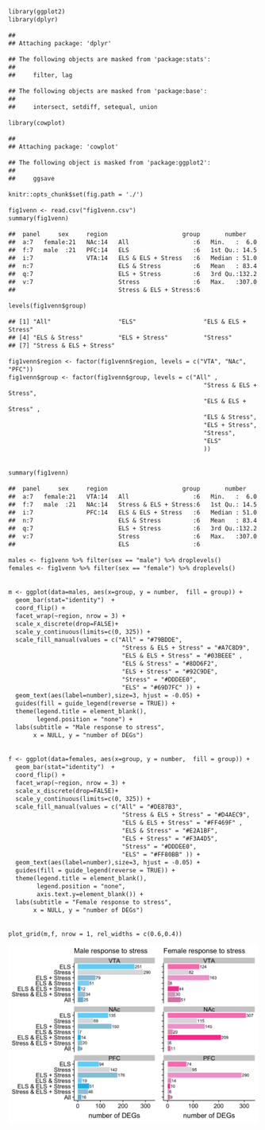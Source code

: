     library(ggplot2)
    library(dplyr)

    ## 
    ## Attaching package: 'dplyr'

    ## The following objects are masked from 'package:stats':
    ## 
    ##     filter, lag

    ## The following objects are masked from 'package:base':
    ## 
    ##     intersect, setdiff, setequal, union

    library(cowplot)

    ## 
    ## Attaching package: 'cowplot'

    ## The following object is masked from 'package:ggplot2':
    ## 
    ##     ggsave

    knitr::opts_chunk$set(fig.path = './')

    fig1venn <- read.csv("fig1venn.csv")
    summary(fig1venn)

    ##  panel     sex     region                     group       number     
    ##  a:7   female:21   NAc:14   All                  :6   Min.   :  6.0  
    ##  f:7   male  :21   PFC:14   ELS                  :6   1st Qu.: 14.5  
    ##  i:7               VTA:14   ELS & ELS + Stress   :6   Median : 51.0  
    ##  n:7                        ELS & Stress         :6   Mean   : 83.4  
    ##  q:7                        ELS + Stress         :6   3rd Qu.:132.2  
    ##  v:7                        Stress               :6   Max.   :307.0  
    ##                             Stress & ELS + Stress:6

    levels(fig1venn$group)

    ## [1] "All"                   "ELS"                   "ELS & ELS + Stress"   
    ## [4] "ELS & Stress"          "ELS + Stress"          "Stress"               
    ## [7] "Stress & ELS + Stress"

    fig1venn$region <- factor(fig1venn$region, levels = c("VTA", "NAc", "PFC")) 
    fig1venn$group <- factor(fig1venn$group, levels = c("All" ,  
                                                           "Stress & ELS + Stress",
                                                           "ELS & ELS + Stress" ,
                                                           "ELS & Stress",
                                                           "ELS + Stress",
                                                           "Stress",
                                                           "ELS" 
                                                           ))


    summary(fig1venn)

    ##  panel     sex     region                     group       number     
    ##  a:7   female:21   VTA:14   All                  :6   Min.   :  6.0  
    ##  f:7   male  :21   NAc:14   Stress & ELS + Stress:6   1st Qu.: 14.5  
    ##  i:7               PFC:14   ELS & ELS + Stress   :6   Median : 51.0  
    ##  n:7                        ELS & Stress         :6   Mean   : 83.4  
    ##  q:7                        ELS + Stress         :6   3rd Qu.:132.2  
    ##  v:7                        Stress               :6   Max.   :307.0  
    ##                             ELS                  :6

    males <- fig1venn %>% filter(sex == "male") %>% droplevels()
    females <- fig1venn %>% filter(sex == "female") %>% droplevels()


    m <- ggplot(data=males, aes(x=group, y = number,  fill = group)) + 
      geom_bar(stat="identity")  + 
      coord_flip() + 
      facet_wrap(~region, nrow = 3) +
      scale_x_discrete(drop=FALSE)+
      scale_y_continuous(limits=c(0, 325)) +
      scale_fill_manual(values = c("All" = "#79BDDE",  
                                    "Stress & ELS + Stress" = "#A7C8D9",
                                    "ELS & ELS + Stress" = "#03BEEE" ,
                                    "ELS & Stress" = "#8DD6F2",
                                    "ELS + Stress" = "#92C9DE",
                                    "Stress" = "#DDDEE0",
                                    "ELS" = "#69D7FC" )) +
      geom_text(aes(label=number),size=3, hjust = -0.05) +
      guides(fill = guide_legend(reverse = TRUE)) +
      theme(legend.title = element_blank(),
            legend.position = "none") +
      labs(subtitle = "Male response to stress",
           x = NULL, y = "number of DEGs") 


    f <- ggplot(data=females, aes(x=group, y = number,  fill = group)) + 
      geom_bar(stat="identity")  + 
      coord_flip() + 
      facet_wrap(~region, nrow = 3) +
      scale_x_discrete(drop=FALSE)+
      scale_y_continuous(limits=c(0, 325)) +
      scale_fill_manual(values = c("All" = "#DE87B3",  
                                    "Stress & ELS + Stress" = "#D4AEC9",
                                    "ELS & ELS + Stress" = "#FF469F" ,
                                    "ELS & Stress" = "#E2A1BF",
                                    "ELS + Stress" = "#F3A4D5",
                                    "Stress" = "#DDDEE0",
                                    "ELS" = "#FF80BB" )) +
      geom_text(aes(label=number),size=3, hjust = -0.05) +
      guides(fill = guide_legend(reverse = TRUE)) +
      theme(legend.title = element_blank(),
            legend.position = "none",
            axis.text.y=element_blank()) +
      labs(subtitle = "Female response to stress",
           x = NULL, y = "number of DEGs") 


    plot_grid(m,f, nrow = 1, rel_widths = c(0.6,0.4))

![](./newvenn-1.png)
